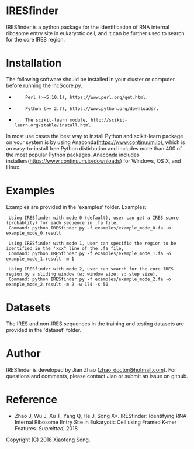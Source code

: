 # IRESfinder

IRESfinder is a python package for the identification of RNA internal ribosome entry site in eukaryotic cell, and it can be further used to search for the core IRES region.

# Installation

The following software should be installed in your cluster or computer before running the lncScore.py.

*         Perl (>=5.10.1), https://www.perl.org/get.html.
*         Python (>= 2.7), https://www.python.org/downloads/.
*         The scikit-learn module, http://scikit-learn.org/stable/install.html.

In most use cases the best way to install Python and scikit-learn package on your system is by using Anaconda(https://www.continuum.io), which is an easy-to-install free Python distirbution and includes more than 400 of the most popular Python packages. Anaconda includes installers(https://www.continuum.io/downloads) for Windows, OS X, and Linux.

# Examples

Examples are provided in the 'examples' folder.
Examples:

     Using IRESfinder with mode 0 (default), user can get a IRES score (probablity) for each sequence in .fa file,
     Command: python IRESfinder.py -f examples/example_mode_0.fa -o example_mode_0.result

     Using IRESfinder with mode 1, user can specific the region to be identified in the '>xx" line of the .fa file,
     Command: python IRESfinder.py -f examples/example_mode_1.fa -o example_mode_1.result -m 1

     Using IRESfinder with mode 2, user can search for the core IRES region by a sliding window (w: window size; s: step size),
     Command: python IRESfinder.py -f examples/example_mode_2.fa -o example_mode_2.result -m 2 -w 174 -s 50

# Datasets

The IRES and non-IRES sequences in the training and testing datasets are provided in the 'dataset' folder.

# Author

IRESfinder is developed by Jian Zhao (zhao_doctor@hotmail.com). For questions and comments, please contact Jian or submit an issue on github.

# Reference

- Zhao J, Wu J, Xu T, Yang Q, He J, Song X\*. IRESfinder: Identifying RNA Internal Ribosome Entry Site in Eukaryotic Cell using Framed K-mer Features. *Submitted*, 2018

Copyright (C) 2018 Xiaofeng Song.

